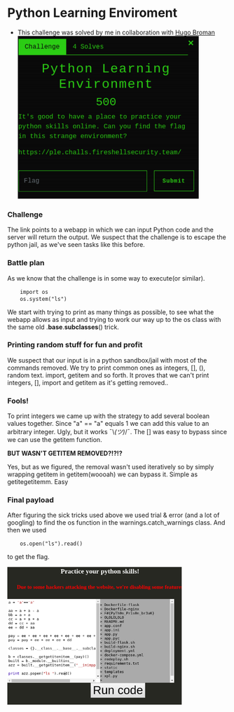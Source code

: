 # Python Learning Enviroment

* This challenge was solved by me in collaboration with [Hugo Broman](https://github.com/flawwan)
![](images/task.png)

### Challenge
The link points to a webapp in which we can input Python code and the server will return the output. We suspect that the challenge is to escape the python jail, as we've seen tasks like this before.

### Battle plan
As we know that the challenge is in some way to execute(or similar).
```
	import os
	os.system("ls")
```

We start with trying to print as many things as possible, to see what the webapp allows as input and trying to work our way up to the os class with the same old .__base__.__subclasses__() trick.

### Printing random stuff for fun and profit
We suspect that our input is in a python sandbox/jail with most of the commands removed. We try to print common ones as integers, [], (), random text. import, getitem and so forth. It proves that
we can't print integers, [], import and getitem as it's getting removed..

### Fools!
To print integers we came up with the strategy to add several boolean values together. Since "a" == "a" equals 1 we can add this value to an arbitrary integer. Ugly, but it works ¯\\_(ツ)_/¯.
The [] was easy to bypass since we can use the getitem function.

**BUT WASN'T GETITEM REMOVED?!?!?**

Yes, but as we figured, the removal wasn't used iteratively so by simply wrapping getitem in getitem(woooah) we can bypass it. Simple as getitegetitemm. Easy

### Final payload
After figuring the sick tricks used above we used trial & error (and a lot of googling) to find the os function in the warnings.catch_warnings class. And then we used
```
	os.open("ls").read()
```
to get the flag.

![](images/intro.png)

